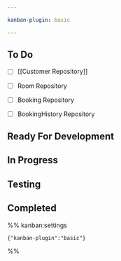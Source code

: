 ```yaml
---

kanban-plugin: basic

---
```


## To Do

- [ ] [[Customer Repository]]
- [ ] Room Repository
- [ ] Booking Repository
- [ ] BookingHistory Repository


## Ready For Development



## In Progress



## Testing



## Completed





%% kanban:settings
```
{"kanban-plugin":"basic"}
```
%%